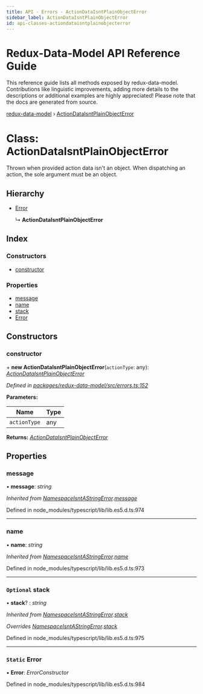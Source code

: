```yaml
---
title: API - Errors - ActionDataIsntPlainObjectError
sidebar_label: ActionDataIsntPlainObjectError
id: api-classes-actiondataisntplainobjecterror
---
```


# Redux-Data-Model API Reference Guide

This reference guide lists all methods exposed by redux-data-model. Contributions like linguistic improvements, adding
more details to the descriptions or additional examples are highly appreciated! Please note that the docs are
generated from source.

[redux-data-model](../README.md) › [ActionDataIsntPlainObjectError](actiondataisntplainobjecterror.md)

# Class: ActionDataIsntPlainObjectError

Thrown when provided action data isn't an object. When dispatching an action, the sole argument must be an
object.

## Hierarchy

* [Error](namespaceisntastringerror.md#static-error)

  ↳ **ActionDataIsntPlainObjectError**

## Index

### Constructors

* [constructor](actiondataisntplainobjecterror.md#constructor)

### Properties

* [message](actiondataisntplainobjecterror.md#message)
* [name](actiondataisntplainobjecterror.md#name)
* [stack](actiondataisntplainobjecterror.md#optional-stack)
* [Error](actiondataisntplainobjecterror.md#static-error)

## Constructors

###  constructor

\+ **new ActionDataIsntPlainObjectError**(`actionType`: any): *[ActionDataIsntPlainObjectError](actiondataisntplainobjecterror.md)*

*Defined in [packages/redux-data-model/src/errors.ts:152](https://github.com/kayak/redux-data-model/blob/ff5e09a/packages/redux-data-model/src/errors.ts#L152)*

**Parameters:**

Name | Type |
------ | ------ |
`actionType` | any |

**Returns:** *[ActionDataIsntPlainObjectError](actiondataisntplainobjecterror.md)*

## Properties

###  message

• **message**: *string*

*Inherited from [NamespaceIsntAStringError](namespaceisntastringerror.md).[message](namespaceisntastringerror.md#message)*

Defined in node_modules/typescript/lib/lib.es5.d.ts:974

___

###  name

• **name**: *string*

*Inherited from [NamespaceIsntAStringError](namespaceisntastringerror.md).[name](namespaceisntastringerror.md#name)*

Defined in node_modules/typescript/lib/lib.es5.d.ts:973

___

### `Optional` stack

• **stack**? : *string*

*Inherited from [NamespaceIsntAStringError](namespaceisntastringerror.md).[stack](namespaceisntastringerror.md#optional-stack)*

*Overrides [NamespaceIsntAStringError](namespaceisntastringerror.md).[stack](namespaceisntastringerror.md#optional-stack)*

Defined in node_modules/typescript/lib/lib.es5.d.ts:975

___

### `Static` Error

▪ **Error**: *ErrorConstructor*

Defined in node_modules/typescript/lib/lib.es5.d.ts:984
